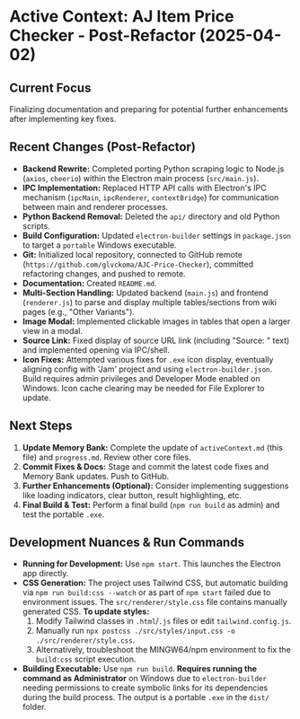 # Active Context: AJ Item Price Checker - Post-Refactor (2025-04-02)

## Current Focus

Finalizing documentation and preparing for potential further enhancements after implementing key fixes.

## Recent Changes (Post-Refactor)

*   **Backend Rewrite:** Completed porting Python scraping logic to Node.js (`axios`, `cheerio`) within the Electron main process (`src/main.js`).
*   **IPC Implementation:** Replaced HTTP API calls with Electron's IPC mechanism (`ipcMain`, `ipcRenderer`, `contextBridge`) for communication between main and renderer processes.
*   **Python Backend Removal:** Deleted the `api/` directory and old Python scripts.
*   **Build Configuration:** Updated `electron-builder` settings in `package.json` to target a `portable` Windows executable.
*   **Git:** Initialized local repository, connected to GitHub remote (`https://github.com/glvckoma/AJC-Price-Checker`), committed refactoring changes, and pushed to remote.
*   **Documentation:** Created `README.md`.
*   **Multi-Section Handling:** Updated backend (`main.js`) and frontend (`renderer.js`) to parse and display multiple tables/sections from wiki pages (e.g., "Other Variants").
*   **Image Modal:** Implemented clickable images in tables that open a larger view in a modal.
*   **Source Link:** Fixed display of source URL link (including "Source: " text) and implemented opening via IPC/shell.
*   **Icon Fixes:** Attempted various fixes for `.exe` icon display, eventually aligning config with 'Jam' project and using `electron-builder.json`. Build requires admin privileges and Developer Mode enabled on Windows. Icon cache clearing may be needed for File Explorer to update.

## Next Steps

1.  **Update Memory Bank:** Complete the update of `activeContext.md` (this file) and `progress.md`. Review other core files.
2.  **Commit Fixes & Docs:** Stage and commit the latest code fixes and Memory Bank updates. Push to GitHub.
3.  **Further Enhancements (Optional):** Consider implementing suggestions like loading indicators, clear button, result highlighting, etc.
4.  **Final Build & Test:** Perform a final build (`npm run build` as admin) and test the portable `.exe`.

## Development Nuances & Run Commands

*   **Running for Development:** Use `npm start`. This launches the Electron app directly.
*   **CSS Generation:** The project uses Tailwind CSS, but automatic building via `npm run build:css --watch` or as part of `npm start` failed due to environment issues. The `src/renderer/style.css` file contains manually generated CSS. **To update styles:**
    1.  Modify Tailwind classes in `.html`/`.js` files or edit `tailwind.config.js`.
    2.  Manually run `npx postcss ./src/styles/input.css -o ./src/renderer/style.css`.
    3.  Alternatively, troubleshoot the MINGW64/npm environment to fix the `build:css` script execution.
*   **Building Executable:** Use `npm run build`. **Requires running the command as Administrator** on Windows due to `electron-builder` needing permissions to create symbolic links for its dependencies during the build process. The output is a portable `.exe` in the `dist/` folder.
